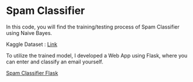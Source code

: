 # Spam Classifier

In this code, you will find the training/testing process of Spam Classifier using Naive Bayes. 

Kaggle Dataset : [Link](https://www.kaggle.com/uciml/sms-spam-collection-dataset)

To utilize the trained model, I developed a Web App using Flask, where you can enter and classify an email yourself.

[Spam Classifier Flask](https://spamclassifier000.herokuapp.com/)

